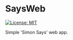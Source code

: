 # SaysWeb
[![License: MIT](https://img.shields.io/badge/License-MIT-blue.svg)](https://choosealicense.com/licenses/mit/l)

Simple 'Simon Says' web app.